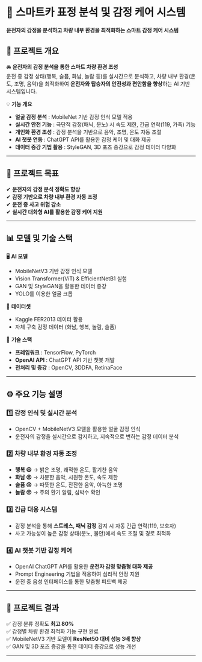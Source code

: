 # 🚗 스마트카 표정 분석 및 감정 케어 시스템

**운전자의 감정을 분석하고 차량 내부 환경을 최적화하는 스마트 감정 케어 시스템**  

## 📌 프로젝트 개요

🚘 **운전자의 감정 분석을 통한 스마트 차량 환경 조성**  
운전 중 감정 상태(행복, 슬픔, 화남, 놀람 등)를 실시간으로 분석하고, 차량 내부 환경(온도, 조명, 음악)을 최적화하여 **운전자와 탑승자의 안전성과 편안함을 향상**하는 AI 기반 시스템입니다.  

💡 **기능 개요**  
- **얼굴 감정 분석** : MobileNet 기반 감정 인식 모델 적용  
- **실시간 안전 기능** : 극단적 감정(패닉, 분노) 시 속도 제한, 긴급 연락(119, 가족) 기능  
- **개인화 환경 조성** : 감정 분석을 기반으로 음악, 조명, 온도 자동 조절  
- **AI 챗봇 연동** : ChatGPT API를 활용한 감정 케어 및 대화 제공  
- **데이터 증강 기법 활용** : StyleGAN, 3D 포즈 증강으로 감정 데이터 다양화  

---

## 🎯 프로젝트 목표

✔ **운전자의 감정 분석 정확도 향상**  
✔ **감정 기반으로 차량 내부 환경 자동 조정**  
✔ **운전 중 사고 위험 감소**  
✔ **실시간 대화형 AI를 활용한 감정 케어 지원**  

---

## 📊 모델 및 기술 스택

🖥 **AI 모델**  
- MobileNetV3 기반 감정 인식 모델  
- Vision Transformer(ViT) & EfficientNetB1 실험  
- GAN 및 StyleGAN을 활용한 데이터 증강  
- YOLO를 이용한 얼굴 크롭  

📡 **데이터셋**  
- Kaggle FER2013 데이터 활용  
- 자체 구축 감정 데이터 (화남, 행복, 놀람, 슬픔)  

🤖 **기술 스택**  
- **프레임워크** : TensorFlow, PyTorch  
- **OpenAI API** : ChatGPT API 기반 챗봇 개발  
- **전처리 및 증강** : OpenCV, 3DDFA, RetinaFace  

---

## ⚙️ 주요 기능 설명

### 1️⃣ 감정 인식 및 실시간 분석  
- OpenCV + MobileNetV3 모델을 활용한 얼굴 감정 인식  
- 운전자의 감정을 실시간으로 감지하고, 지속적으로 변하는 감정 데이터 분석  

### 2️⃣ 차량 내부 환경 자동 조정  
- **행복 😃** → 밝은 조명, 쾌적한 온도, 활기찬 음악  
- **화남 😡** → 차분한 음악, 시원한 온도, 속도 제한  
- **슬픔 😢** → 따뜻한 온도, 잔잔한 음악, 아늑한 조명  
- **놀람 😲** → 주의 환기 알림, 심박수 확인  

### 3️⃣ 긴급 대응 시스템  
- 감정 분석을 통해 **스트레스, 패닉 감정** 감지 시 자동 긴급 연락(119, 보호자)  
- 사고 가능성이 높은 감정 상태(분노, 불안)에서 속도 조절 및 경로 최적화  

### 4️⃣ AI 챗봇 기반 감정 케어  
- OpenAI ChatGPT API를 활용한 **운전자 감정 맞춤형 대화 제공**  
- Prompt Engineering 기법을 적용하여 심리적 안정 지원  
- 운전 중 음성 인터페이스를 통한 맞춤형 피드백 제공  

---

## 📌 프로젝트 결과

✅ 감정 분류 정확도 **최고 80%**  
✅ 감정별 차량 환경 최적화 기능 구현 완료  
✅ MobileNetV3 기반 모델이 **ResNet50 대비 성능 3배 향상**  
✅ GAN 및 3D 포즈 증강을 통한 데이터 증강으로 성능 개선  

---


